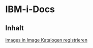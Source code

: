 # IBM-i-Docs

## Inhalt

<a href="https://github.com/KlausPeterLuttkus/Images-in-Image-Katalogen-registrieren/" target="_blank">Images in Image Katalogen registrieren</a>
